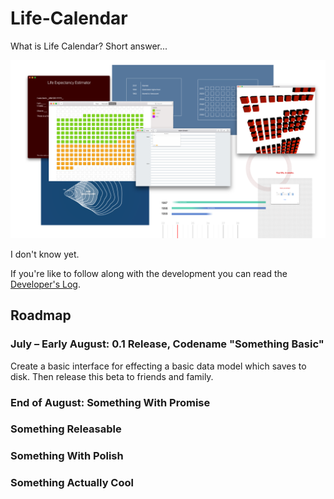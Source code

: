 # Life-Calendar

What is Life Calendar? Short answer...

![Mockups 1](./Screenshots%20and%20mockups/Mockups%201.png)

I don't know yet.

If you're like to follow along with the development you can read the [Developer's Log](https://github.com/wvdk/Life-Calendar/tree/master/Developer's%20Log).

## Roadmap

### July – Early August: 0.1 Release, Codename "Something Basic"
Create a basic interface for effecting a basic data model which saves to disk. Then release this beta to friends and family.

### End of August: Something With Promise

### Something Releasable

### Something With Polish

### Something Actually Cool
